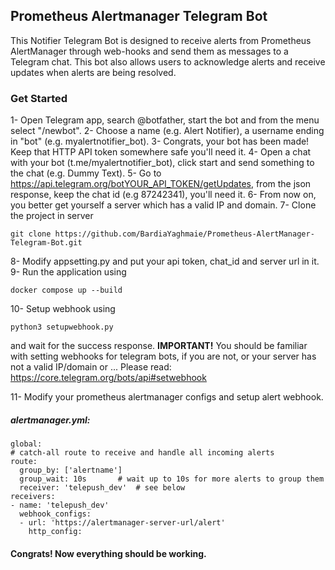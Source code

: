 ## Prometheus Alertmanager Telegram Bot

This Notifier Telegram Bot is designed to receive alerts from Prometheus AlertManager through web-hooks and send them as messages to a Telegram chat. This bot also allows users to acknowledge alerts and receive updates when alerts are being resolved.


### Get Started

1- Open Telegram app, search @botfather, start the bot and from the menu select "/newbot".
2- Choose a name (e.g. Alert Notifier), a username ending in "bot" (e.g. myalertnotifier_bot).
3- Congrats, your bot has been made! Keep that HTTP API token somewhere safe you'll need it.
4- Open a chat with your bot (t.me/myalertnotifier_bot), click start and send something to the chat (e.g. Dummy Text).
5- Go to https://api.telegram.org/botYOUR_API_TOKEN/getUpdates, from the json response, keep the chat id (e.g 87242341), you'll need it.
6- From now on, you better get yourself a server which has a valid IP and domain.
7- Clone the project in server
```
git clone https://github.com/BardiaYaghmaie/Prometheus-AlertManager-Telegram-Bot.git
```
8- Modify appsetting.py and put your api token, chat_id and server url in it.
9- Run the application using
```
docker compose up --build
```
10- Setup webhook using
```
python3 setupwebhook.py
```
and wait for the success response.
**IMPORTANT!** You should be familiar with setting webhooks for telegram bots, if you are not, or your server has not a valid IP/domain or ...
Please read: https://core.telegram.org/bots/api#setwebhook

11- Modify your prometheus alertmanager configs and setup alert webhook.
##### alertmanager.yml:
```
global:
# catch-all route to receive and handle all incoming alerts
route:
  group_by: ['alertname']
  group_wait: 10s       # wait up to 10s for more alerts to group them
  receiver: 'telepush_dev'  # see below
receivers:
- name: 'telepush_dev'
  webhook_configs:
  - url: 'https://alertmanager-server-url/alert'
    http_config:
```

#### Congrats! Now everything should be working.
